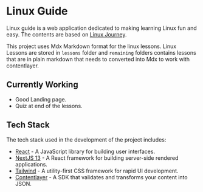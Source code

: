 # Linux Guide

Linux guide is a web application dedicated to making learning Linux fun and easy.
The contents are based on [Linux Journey](https://github.com/cindyq/linuxjourney.git).

This project uses Mdx Markdown format for the linux lessons. Linux Lessons are stored in `lessons` folder and `remaining` folders contains lessons that are in plain markdown that needs to converted into Mdx to work with contentlayer.

## Currently Working

- Good Landing page.
- Quiz at end of the lessons.

## Tech Stack

The tech stack used in the development of the project includes:

- [React](https://react.dev/) - A JavaScript library for building user interfaces.
- [NextJS 13](https://nextjs.org/) - A React framework for building server-side rendered applications.
- [Tailwind](https://tailwindcss.com/) - A utility-first CSS framework for rapid UI development.
- [Contentlayer](https://www.contentlayer.dev/) - A SDK that validates and transforms your content into JSON.
